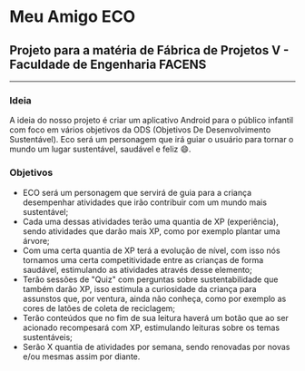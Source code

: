 # Meu Amigo ECO

<h2> Projeto para a matéria de Fábrica de Projetos V - Faculdade de Engenharia FACENS </h2>

-------------------------------------------------------------------------------------------------------------------------------------------------------------------------

<h3>Ideia</h3>

A ideia do nosso projeto é criar um aplicativo Android para o público infantil com foco em vários objetivos da ODS (Objetivos De Desenvolvimento Sustentável). Eco será um personagem que irá guiar o usuário para tornar o mundo um lugar sustentável, saudável e feliz 😄.

<h3>Objetivos</h3>

- ECO será um personagem que servirá de guia para a criança desempenhar atividades que irão contribuir com um mundo mais sustentável;
- Cada uma dessas atividades terão uma quantia de XP (experiência), sendo atividades que darão mais XP, como por exemplo plantar uma árvore;
- Com uma certa quantia de XP terá a evolução de nível, com isso nós tornamos uma certa competitividade entre as crianças de forma saudável, estimulando as atividades através desse elemento;
- Terão sessões de "Quiz" com perguntas sobre sustentabilidade que também darão XP, isso estimula a curiosidade da criança para assunstos que, por ventura, ainda não conheça, como por exemplo as cores de latões de coleta de reciclagem;
- Terão conteúdos que no fim de sua leitura haverá um botão que ao ser acionado recompesará com XP, estimulando leituras sobre os temas sustentáveis;
- Serão X quantia de atividades por semana, sendo renovadas por novas e/ou mesmas assim por diante.
